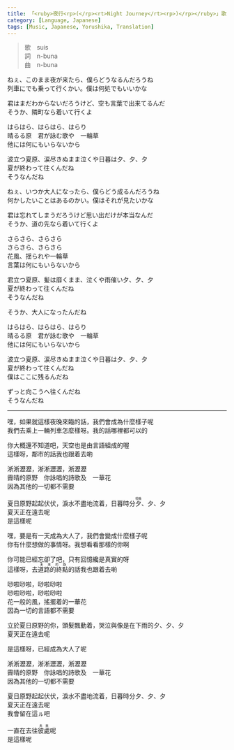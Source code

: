 ```yaml
---
title: 「<ruby>夜行<rp>(</rp><rt>Night Journey</rt><rp>)</rp></ruby>」歌詞與翻譯⸺ヨルシカ
category: [Language, Japanese]
tags: [Music, Japanese, Yorushika, Translation]
---
```


<p>
<blockquote>
歌　suis<br>
詞　n-buna<br>
曲　n-buna
</blockquote>
</p>

<div lang=ja>
<p>ねぇ、このまま夜が来たら、僕らどうなるんだろうね<br>列車にでも乗って行くかい。僕は何処でもいいかな</p><p>君はまだわからないだろうけど、空も言葉で出来てるんだ<br>そうか、隣町なら着いて行くよ</p><p>はらはら、はらはら、はらり<br>晴るる原　君が詠む歌や　一輪草<br>他には何にもいらないから</p><p>波立つ夏原、涙尽きぬまま泣くや日暮は夕、夕、夕<br>夏が終わって往くんだね<br>そうなんだね</p><!-- more --><p>ねぇ、いつか大人になったら、僕らどう成るんだろうね<br>何かしたいことはあるのかい。僕はそれが見たいかな</p><p>君は忘れてしまうだろうけど思い出だけが本当なんだ<br>そうか、道の先なら着いて行くよ</p><p>さらさら、さらさら<br>さらさら、さらさら<br>花風、揺られや一輪草<br>言葉は何にもいらないから</p><p>君立つ夏原、髪は靡くまま、泣くや雨催い夕、夕、夕<br>夏が終わって往くんだね<br>そうなんだね</p><p>そうか、大人になったんだね</p><p>はらはら、はらはら、はらり<br>晴るる原　君が詠む歌や　一輪草<br>他には何にもいらないから</p><p>波立つ夏原、涙尽きぬまま泣くや日暮は夕、夕、夕<br>夏が終わって往くんだね<br>僕はここに残るんだね</p><p>ずっと向こうへ往くんだね<br>そうなんだね</p>
</div>

<hr>

<p>嘿，如果就這樣夜晚來臨的話，我們會成為什麼樣子呢<br>我們去乘上一輛列車怎麼樣呀。我的話哪裡都可以的</p><p>你大概還不知道吧，天空也是由言語組成的喔<br>這樣呀，鄰市的話我也跟着去喲</p><p>淅淅瀝瀝，淅淅瀝瀝，淅瀝瀝<br>霽晴的原野　你詠唱的詩歌及　一華花<br>因為其他的一切都不需要</p><p>夏日原野起起伏伏，淚水不盡地流着，日暮時分<ruby>夕<rt>傍晚</ruby>、夕、夕<br>夏天正在遠去呢<br>是這樣呢</p><p>嘿，要是有一天成為大人了，我們會變成什麼樣子呢<br>你有什麼想做的事情呀。我想看看那樣的你啊</p><p>你可能已經忘卻了吧，只有回憶纔是真實的呀<br>這樣呀，去<ruby>道路的終點<rt>未來的路</ruby>的話我也跟着去喲</p><p>唦啦唦啦，唦啦唦啦<br>唦啦唦啦，唦啦唦啦<br>花一般的風，搖擺着的一華花<br>因為一切的言語都不需要</p><p>立於夏日原野的你，頭髮飄動着，哭泣與像是在下雨的夕、夕、夕<br>夏天正在遠去呢</p><p>是這樣呀，已經成為大人了呢</p><p>淅淅瀝瀝，淅淅瀝瀝，淅瀝瀝<br>霽晴的原野　你詠唱的詩歌及　一華花<br>因為其他的一切都不需要</p><p>夏日原野起起伏伏，淚水不盡地流着，日暮時分夕、夕、夕<br>夏天正在遠去呢<br>我會留在這ㇽ吧</p><p>一直在去往<ruby>彼處<rt>未來</ruby>呢<br>是這樣呢</p>

